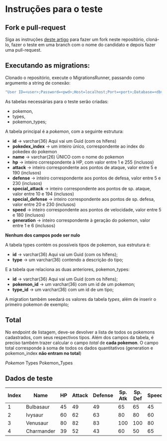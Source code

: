 # Instruções para o teste




## Fork e pull-request
Siga as instruções [deste artigo](https://blog.da2k.com.br/2015/02/04/git-e-github-do-clone-ao-pull-request/) para fazer um fork neste repositório, cloná-lo, fazer o teste em uma branch com o nome do candidato e depois fazer uma pull-request.


## Executando as migrations:

Clonado o repositório, execute o MigrationsRunner, passando como argumento a string de conexão:


```bash
"User ID=<user>;Password=<pwd>;Host=localhost;Port=<port>;Database=<db>;Pooling=true;"
```

As tabelas necessárias para o teste serão criadas:
* pokemon,
* types,
* pokemon_types;

A tabela principal é a _pokemon_, com a seguinte estrutura:

* **id**  -> varchar(36) Aqui vai um Guid (com os hífens)
* **pokedex_index** -> um inteiro único, correspondente ao index do pokedex do pokemon 
* **name** -> varchar(26) ÚNICO com o nome do pokemon
* **hp** -> inteiro correspondente à HP, com valor entre 1 e 255 (inclusos)
* **attack** -> inteiro correspondente aos pontos de ataque, valor entre 5 e 190 (inclusos)
* **defense**  -> inteiro correspondente aos pontos de defesa, valor entre 5 e 230 (inclusos)
* **special_attack** -> inteiro correspondente aos pontos de sp. ataque, valor entre 10 e 194 (inclusos)
* **special_defense** -> inteiro correspondente aos pontos de sp. defesa, valor entre 20 e 230 (inclusos)
* **speed** -> inteiro correspondente aos pontos de velocidade, valor entre 5 e 180 (inclusos)
* **generation** -> inteiro correspondente à geração do pokemon, valor entre 1 e 6 (inclusos)

**Nenhum dos campos pode ser nulo**

A tabela types contém os possíveis tipos de pokemon, sua estrutura é:

* **id**  -> varchar(36) Aqui vai um Guid (com os hífens);
* **type** -> um varchar(36) contendo a descrição do tipo;

E a tabela que relaciona as duas anteriores, pokemon_types:


* **id**  -> varchar(36) Aqui vai um Guid (com os hífens);
* **pokemon_id** -> um varchar(36) com um id de um pokemon;
* **type_id** -> um varchar(36) com um id de um tipo;

A migration também seedará os valores da tabela _types_, além de inserir o primeiro pokemon de exemplo;


## Total
No endpoint de listagem, deve-se devolver a lista de todos os pokemons cadastrados, com seus respectivos tipos. Além dos campos da tabela,
é preciso também trazer calcular o campo _total_ de **cada pokemon**.
O campo total corresponde à soma de todos os dados quantitativos (generation e pokemon_index **não entram no total**)

_Pokemon_
Types
Pokemon_Types

## Dados de teste

Index | Name | HP | Attack | Defense | Sp. Atk | Sp. Def | Speed | Generation
------------ | ------------- | ------------- | ------------- | ------------- | ------------- | ------------- | ------------- | -------------
1 | Bulbasaur | 45 | 49 | 49 | 65 | 65 | 45 | 1
2 | Ivysaur | 60 | 62 | 63 | 80 | 80 | 60 | 1
3 | Venusaur | 80 | 82 | 83 | 100 | 100 | 80 | 1
4 | Charmander | 39 | 52 | 43 | 60 | 50 | 65 | 1

